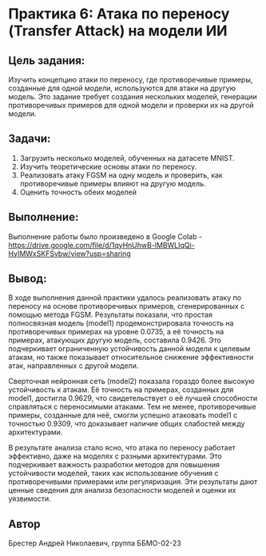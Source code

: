 # Практика 6: Атака по переносу (Transfer Attack) на модели ИИ


## Цель задания:

Изучить концепцию атаки по переносу, где противоречивые примеры, созданные для одной модели, используются для атаки на другую модель. Это задание требует создания нескольких моделей, генерации противоречивых примеров для одной модели и проверки их на другой модели.

## Задачи:

1. Загрузить несколько моделей, обученных на датасете MNIST.
2. Изучить теоретические основы атаки по переносу.
3. Реализовать атаку FGSM на одну модель и проверить, как противоречивые примеры влияют на другую модель.
4. Оценить точность обеих моделей


## Выполнение:

Выполнение работы было произведено в Google Colab - https://drive.google.com/file/d/1qyHnUhwB-lMBWLIqQi-HyIMWxSKFSvbw/view?usp=sharing

## Вывод:
В ходе выполнения данной практики удалось реализовать атаку по переносу на основе противоречивых примеров, сгенерированных с помощью метода FGSM. Результаты показали, что простая полносвязная модель (model1) продемонстрировала точность на противоречивых примерах на уровне 0.0735, а её точность на примерах, атакующих другую модель, составила 0.9426. Это подчеркивает ограниченную устойчивость данной модели к целевым атакам, но также показывает относительное снижение эффективности атак, направленных с другой модели.

Сверточная нейронная сеть (model2) показала гораздо более высокую устойчивость к атакам. Её точность на примерах, созданных для model1, достигла 0.9629, что свидетельствует о её лучшей способности справляться с переносимыми атаками. Тем не менее, противоречивые примеры, созданные для неё, смогли успешно атаковать model1 с точностью 0.9309, что доказывает наличие общих слабостей между архитектурами.

В результате анализа стало ясно, что атака по переносу работает эффективно, даже на моделях с разными архитектурами. Это подчеркивает важность разработки методов для повышения устойчивости моделей, таких как использование обучения с противоречивыми примерами или регуляризация. Эти результаты дают ценные сведения для анализа безопасности моделей и оценки их уязвимости.


## Автор

Брестер Андрей Николаевич, группа ББМО-02-23
